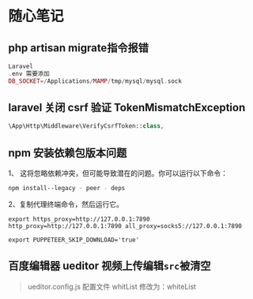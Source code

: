 # 随心笔记

## php artisan migrate指令报错

```php
Laravel 
.env 需要添加
DB_SOCKET=/Applications/MAMP/tmp/mysql/mysql.sock
```

## laravel 关闭 csrf 验证 TokenMismatchException

```php
\App\Http\Middleware\VerifyCsrfToken::class,
```

## npm 安装依赖包版本问题

1、 这将忽略依赖冲突，但可能导致潜在的问题。你可以运行以下命令：

```bash
npm install--legacy - peer - deps
```

2、复制代理终端命令，然后运行它。

```base
export https_proxy=http://127.0.0.1:7890 http_proxy=http://127.0.0.1:7890 all_proxy=socks5://127.0.0.1:7890

export PUPPETEER_SKIP_DOWNLOAD='true'
```

## 百度编辑器 ueditor 视频上传编辑`src`被清空

> ueditor.config.js 配置文件 whitList 修改为：whiteList
